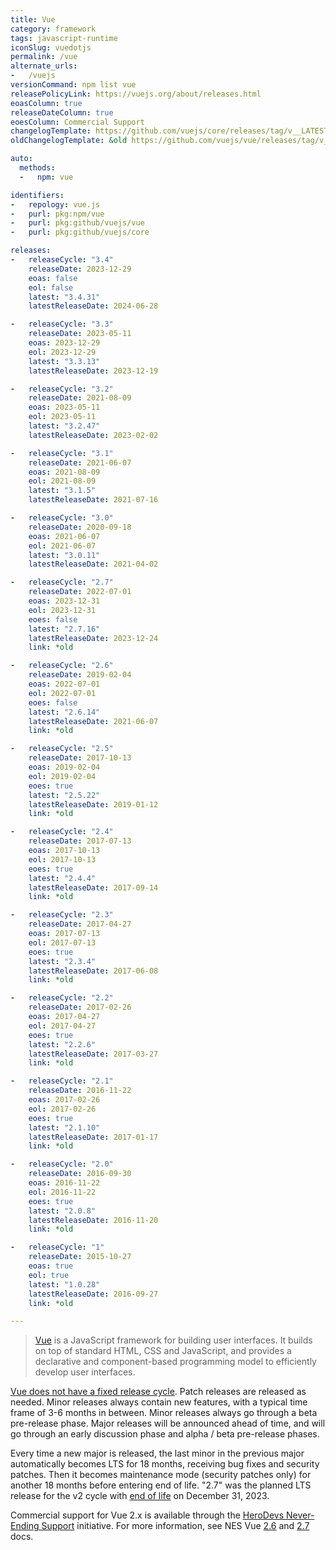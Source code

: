 ```yaml
---
title: Vue
category: framework
tags: javascript-runtime
iconSlug: vuedotjs
permalink: /vue
alternate_urls:
-   /vuejs
versionCommand: npm list vue
releasePolicyLink: https://vuejs.org/about/releases.html
eoasColumn: true
releaseDateColumn: true
eoesColumn: Commercial Support
changelogTemplate: https://github.com/vuejs/core/releases/tag/v__LATEST__
oldChangelogTemplate: &old https://github.com/vuejs/vue/releases/tag/v__LATEST__

auto:
  methods:
  -   npm: vue

identifiers:
-   repology: vue.js
-   purl: pkg:npm/vue
-   purl: pkg:github/vuejs/vue
-   purl: pkg:github/vuejs/core

releases:
-   releaseCycle: "3.4"
    releaseDate: 2023-12-29
    eoas: false
    eol: false
    latest: "3.4.31"
    latestReleaseDate: 2024-06-28

-   releaseCycle: "3.3"
    releaseDate: 2023-05-11
    eoas: 2023-12-29
    eol: 2023-12-29
    latest: "3.3.13"
    latestReleaseDate: 2023-12-19

-   releaseCycle: "3.2"
    releaseDate: 2021-08-09
    eoas: 2023-05-11
    eol: 2023-05-11
    latest: "3.2.47"
    latestReleaseDate: 2023-02-02

-   releaseCycle: "3.1"
    releaseDate: 2021-06-07
    eoas: 2021-08-09
    eol: 2021-08-09
    latest: "3.1.5"
    latestReleaseDate: 2021-07-16

-   releaseCycle: "3.0"
    releaseDate: 2020-09-18
    eoas: 2021-06-07
    eol: 2021-06-07
    latest: "3.0.11"
    latestReleaseDate: 2021-04-02

-   releaseCycle: "2.7"
    releaseDate: 2022-07-01
    eoas: 2023-12-31
    eol: 2023-12-31
    eoes: false
    latest: "2.7.16"
    latestReleaseDate: 2023-12-24
    link: *old

-   releaseCycle: "2.6"
    releaseDate: 2019-02-04
    eoas: 2022-07-01
    eol: 2022-07-01
    eoes: false
    latest: "2.6.14"
    latestReleaseDate: 2021-06-07
    link: *old

-   releaseCycle: "2.5"
    releaseDate: 2017-10-13
    eoas: 2019-02-04
    eol: 2019-02-04
    eoes: true
    latest: "2.5.22"
    latestReleaseDate: 2019-01-12
    link: *old

-   releaseCycle: "2.4"
    releaseDate: 2017-07-13
    eoas: 2017-10-13
    eol: 2017-10-13
    eoes: true
    latest: "2.4.4"
    latestReleaseDate: 2017-09-14
    link: *old

-   releaseCycle: "2.3"
    releaseDate: 2017-04-27
    eoas: 2017-07-13
    eol: 2017-07-13
    eoes: true
    latest: "2.3.4"
    latestReleaseDate: 2017-06-08
    link: *old

-   releaseCycle: "2.2"
    releaseDate: 2017-02-26
    eoas: 2017-04-27
    eol: 2017-04-27
    eoes: true
    latest: "2.2.6"
    latestReleaseDate: 2017-03-27
    link: *old

-   releaseCycle: "2.1"
    releaseDate: 2016-11-22
    eoas: 2017-02-26
    eol: 2017-02-26
    eoes: true
    latest: "2.1.10"
    latestReleaseDate: 2017-01-17
    link: *old

-   releaseCycle: "2.0"
    releaseDate: 2016-09-30
    eoas: 2016-11-22
    eol: 2016-11-22
    eoes: true
    latest: "2.0.8"
    latestReleaseDate: 2016-11-20
    link: *old

-   releaseCycle: "1"
    releaseDate: 2015-10-27
    eoas: true
    eol: true
    latest: "1.0.28"
    latestReleaseDate: 2016-09-27
    link: *old

---
```


> [Vue](https://vuejs.org/) is a JavaScript framework for building user interfaces. It builds on top
> of standard HTML, CSS and JavaScript, and provides a declarative and component-based programming
> model to efficiently develop user interfaces.

[Vue does not have a fixed release cycle](https://vuejs.org/about/releases.html). Patch releases are
released as needed. Minor releases always contain new features, with a typical time frame of 3-6
months in between. Minor releases always go through a beta pre-release phase. Major releases will be
announced ahead of time, and will go through an early discussion phase and alpha / beta pre-release
phases.

Every time a new major is released, the last minor in the previous major automatically becomes LTS
for 18 months, receiving bug fixes and security patches. Then it becomes maintenance mode (security
patches only) for another 18 months before entering end of life. "2.7" was the planned LTS release
for the v2 cycle with [end of life](https://v2.vuejs.org/lts/) on December 31, 2023.

Commercial support for Vue 2.x is available through the [HeroDevs Never-Ending Support](https://www.herodevs.com/support/nes-vue)
initiative. For more information, see NES Vue [2.6](https://support.herodevs.com/hc/en-us/articles/21257913328909-Vue-2-6-NES) and
[2.7](https://support.herodevs.com/hc/en-us/articles/21257927146381-Vue-2-7-NES) docs.
